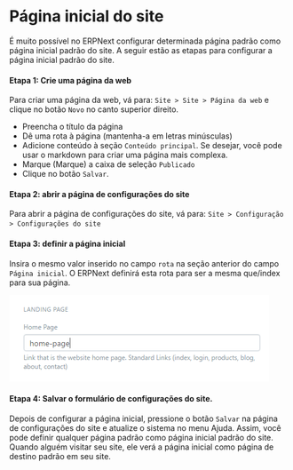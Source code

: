 # Página inicial do site



É muito possível no ERPNext configurar determinada página padrão como página inicial padrão do site. A seguir estão as etapas para configurar a página inicial padrão do site.


#### **Etapa 1: Crie uma página da web**


Para criar uma página da web, vá para: `Site > Site > Página da web` e clique no botão `Novo` no canto superior direito.


* Preencha o título da página
* Dê uma rota à página (mantenha-a em letras minúsculas)
* Adicione conteúdo à seção `Conteúdo principal`. Se desejar, você pode usar o markdown para criar uma página mais complexa.
* Marque (Marque) a caixa de seleção `Publicado`
* Clique no botão `Salvar`.


#### **Etapa 2: abrir a página de configurações do site**


Para abrir a página de configurações do site, vá para: `Site > Configuração > Configurações do site`


#### **Etapa 3: definir a página inicial**


Insira o mesmo valor inserido no campo `rota` na seção anterior do campo `Página inicial`. O ERPNext definirá esta rota para ser a mesma que/index para sua página.


![Página inicial da configuração do site](/files/Selection_021.png)


#### **Etapa 4: Salvar o formulário de configurações do site.**


Depois de configurar a página inicial, pressione o botão `Salvar` na página de configurações do site e atualize o sistema no menu Ajuda. Assim, você pode definir qualquer página padrão como página inicial padrão do site. Quando alguém visitar seu site, ele verá a página inicial como página de destino padrão em seu site.



